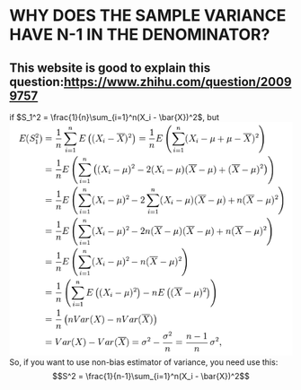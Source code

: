 # WHY DOES THE SAMPLE VARIANCE HAVE N-1 IN THE DENOMINATOR?

## This website is good to explain this question:https://www.zhihu.com/question/20099757

if $S_1^2 = \frac{1}{n}\sum_{i=1}^n(X_i - \bar{X})^2$, but
![Prove](Picture/Prove.png)
So, if you want to use non-bias estimator of variance, you need use this:
$$S^2 = \frac{1}{n-1}\sum_{i=1}^n(X_i - \bar{X})^2$$